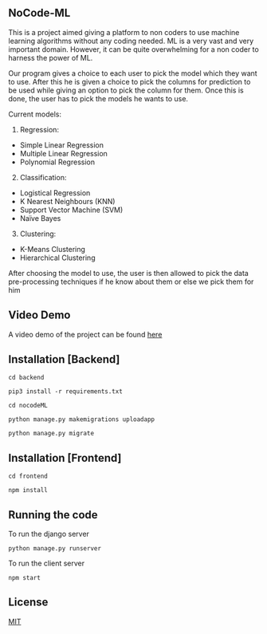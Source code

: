 ## NoCode-ML

This is a project aimed giving a platform to non coders to use machine learning algorithms without any coding needed. ML is a very vast and very important domain. However, it can be quite overwhelming for a non coder to harness the power of ML.  

Our program gives a  choice to each user to pick the model which they want to use. After this he is given a choice to pick the columns for prediction to be used while giving an option to pick the column for them. Once this is done, the user has to pick the models he wants to use. 

Current models:
1. Regression:
* Simple Linear Regression
* Multiple Linear Regression
* Polynomial Regression
2. Classification:
* Logistical Regression
* K Nearest Neighbours (KNN)
* Support Vector Machine (SVM)
* Naïve Bayes
3. Clustering:
* K-Means Clustering
* Hierarchical Clustering
    
After choosing the model to use, the user is then allowed to pick the data pre-processing techniques if he know about them or else we pick them for him

## Video Demo 

A video demo of the project can be found [here](https://drive.google.com/file/d/1anhyh7Ann1WrBgD5piH1D6T3C1gLxTYQ/view?usp=sharing)

## Installation [Backend]
```
cd backend
```
```
pip3 install -r requirements.txt
```
```
cd nocodeML
```
```
python manage.py makemigrations uploadapp
```
```
python manage.py migrate
```

## Installation [Frontend]
```
cd frontend
```
```
npm install
```

## Running the code

To run the django server
```
python manage.py runserver
```
To run the client server
```
npm start
```

## License
[MIT](https://choosealicense.com/licenses/mit/)

